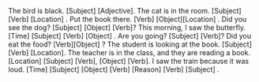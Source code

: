 <?xml version="1.0" encoding="UTF-8"?>
<sentence-structure-examples>
    <example>
        <sentence>The bird is black.</sentence>
        <structure>[Subject] [Adjective].</structure>
    </example>
    <example>
        <sentence>The cat is in the room.</sentence>
        <structure>[Subject] [Verb] [Location] .</structure>
    </example>
    <example>
        <sentence>Put the book there.</sentence>
        <structure>[Verb] [Object][Location]  .</structure>
    </example>
    <example>
        <sentence>Did you see the dog?</sentence>
        <structure>[Subject] [Object] [Verb]?</structure>
    </example>
    <example>
        <sentence>This morning, I saw the butterfly.</sentence>
        <structure>[Time] [Subject] [Verb] [Object] .</structure>
    </example>
    <example>
        <sentence>Are you going?</sentence>
        <structure>[Subject] [Verb]?</structure>
    </example>
    <example>
        <sentence>Did you eat the food?</sentence>
        <structure>[Verb][Object] ?</structure>
    </example>
    <example>
        <sentence>The student is looking at the book.</sentence>
        <structure>[Subject] [Verb] [Location].</structure>
    </example>
    <example>
        <sentence>The teacher is in the class, and they are reading a book.</sentence>
        <structure>[Location] [Subject] [Verb], [Object] [Verb].</structure>
    </example>
    <example>
        <sentence>I saw the train because it was loud.</sentence>
        <structure>[Time] [Subject] [Object] [Verb] [Reason] [Verb] [Subject] .</structure>
    </example>
</sentence-structure-examples>